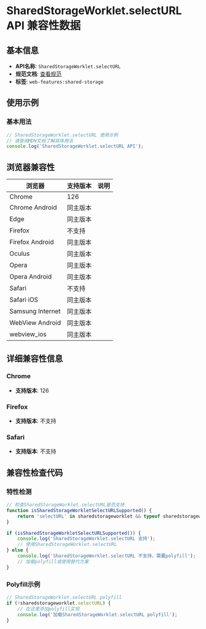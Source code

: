 # SharedStorageWorklet.selectURL API 兼容性数据

## 基本信息

- **API名称**: `SharedStorageWorklet.selectURL`
- **规范文档**: [查看规范](https://wicg.github.io/shared-storage/#dom-sharedstorageworklet-selecturl)
- **标签**: `web-features:shared-storage`

## 使用示例

### 基本用法

```javascript
// SharedStorageWorklet.selectURL 使用示例
// 请查阅MDN文档了解具体用法
console.log('SharedStorageWorklet.selectURL API');
```

## 浏览器兼容性

| 浏览器 | 支持版本 | 说明 |
|--------|----------|------|
| Chrome | 126 |  |
| Chrome Android | 同主版本 |  |
| Edge | 同主版本 |  |
| Firefox | 不支持 |  |
| Firefox Android | 同主版本 |  |
| Oculus | 同主版本 |  |
| Opera | 同主版本 |  |
| Opera Android | 同主版本 |  |
| Safari | 不支持 |  |
| Safari iOS | 同主版本 |  |
| Samsung Internet | 同主版本 |  |
| WebView Android | 同主版本 |  |
| webview_ios | 同主版本 |  |

## 详细兼容性信息

### Chrome

- **支持版本**: 126

### Firefox

- **支持版本**: 不支持

### Safari

- **支持版本**: 不支持

## 兼容性检查代码

### 特性检测

```javascript
// 检查SharedStorageWorklet.selectURL是否支持
function isSharedStorageWorkletSelectURLSupported() {
    return 'selectURL' in sharedstorageworklet && typeof sharedstorageworklet.selectURL === 'function';
}

if (isSharedStorageWorkletSelectURLSupported()) {
    console.log('SharedStorageWorklet.selectURL 支持');
    // 使用SharedStorageWorklet.selectURL
} else {
    console.log('SharedStorageWorklet.selectURL 不支持，需要polyfill');
    // 加载polyfill或使用替代方案
}
```

### Polyfill示例

```javascript
// SharedStorageWorklet.selectURL polyfill
if (!sharedstorageworklet.selectURL) {
    // 在这里添加polyfill实现
    console.log('加载SharedStorageWorklet.selectURL polyfill');
}
```

